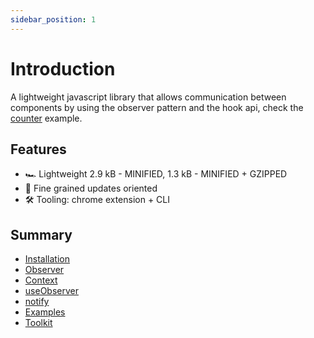 ```yaml
---
sidebar_position: 1
---
```


# Introduction

A lightweight javascript library that allows communication between components by using the observer pattern and the hook api, check the
[counter](https://stackblitz.com/~/github.com/Maxtermax/hermes-io-counter-demo) example.

## Features

- 🏎️ Lightweight 2.9 kB - MINIFIED, 1.3 kB - MINIFIED + GZIPPED
- 🧠 Fine grained updates oriented
- 🛠️ Tooling: chrome extension + CLI

## Summary

- [Installation](/docs/basics/Installation)
- [Observer](/docs/basics/Observer)
- [Context](/docs/basics/Context)
- [useObserver](/docs/basics/useObserver)
- [notify](/docs/basics/Notify)
- [Examples](/docs/basics/Notify#examples)
- [Toolkit](/docs/basics/Toolkit)
